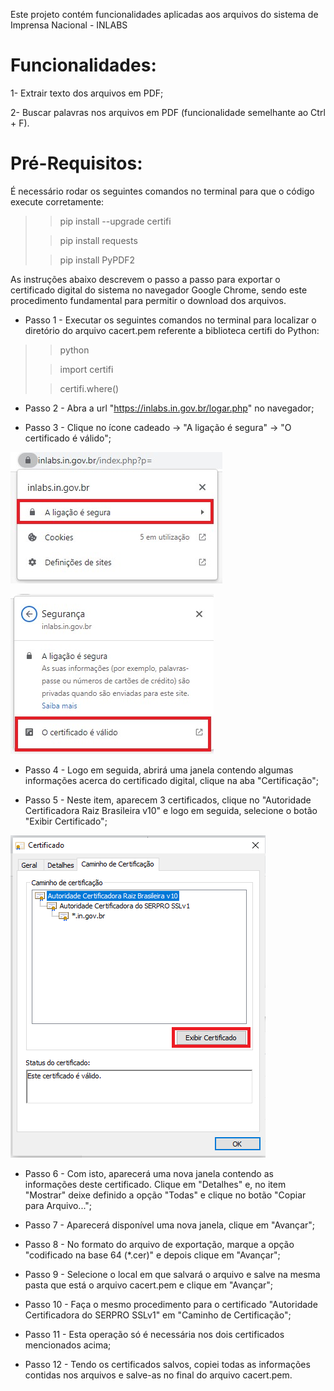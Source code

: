 Este projeto contém funcionalidades aplicadas aos arquivos do sistema de Imprensa Nacional - INLABS

# __Funcionalidades__:

1- Extrair texto dos arquivos em PDF;

2- Buscar palavras nos arquivos em PDF (funcionalidade semelhante ao Ctrl + F).

# __Pré-Requisitos__:

É necessário rodar os seguintes comandos no terminal para que o código execute corretamente: 
>>pip install --upgrade certifi
>
>>pip install requests
>
>>pip install PyPDF2

As instruções abaixo descrevem o passo a passo para exportar o certificado digital do sistema no navegador Google Chrome, 
sendo este procedimento fundamental para permitir o download dos arquivos.

* Passo 1 - Executar os seguintes comandos no terminal para localizar o diretório do arquivo cacert.pem referente a
biblioteca certifi do Python:

>>python
>
>>import certifi
>
>>certifi.where()

* Passo 2 - Abra a url "https://inlabs.in.gov.br/logar.php" no navegador;

* Passo 3 - Clique no ícone cadeado -> "A ligação é segura" -> "O certificado é válido";
  
![Alt text](imagens/Imagem1.jpg)

![Alt text](imagens/Imagem2.jpg)

* Passo 4 - Logo em seguida, abrirá uma janela contendo algumas informações acerca do certificado digital,
clique na aba "Certificação";

* Passo 5 - Neste item, aparecem 3 certificados, clique no "Autoridade Certificadora Raiz Brasileira v10" e logo em seguida, 
selecione o botão "Exibir Certificado";

![Alt text](imagens/Imagem3.png)

* Passo 6 - Com isto, aparecerá uma nova janela contendo as informações deste certificado. Clique em "Detalhes" e, no item 
"Mostrar" deixe definido a opção "Todas" e clique no botão "Copiar para Arquivo...";

* Passo 7 - Aparecerá disponível uma nova janela, clique em "Avançar";

* Passo 8 - No formato do arquivo de exportação, marque a opção "codificado na base 64 (*.cer)" e depois clique em 
"Avançar";

* Passo 9 - Selecione o local em que salvará o arquivo e salve na mesma pasta que está o arquivo cacert.pem e clique em 
"Avançar";

* Passo 10 - Faça o mesmo procedimento para o certificado "Autoridade Certificadora do SERPRO SSLv1" em "Caminho de
Certificação";

* Passo 11 - Esta operação só é necessária nos dois certificados mencionados acima;

* Passo 12 - Tendo os certificados salvos, copiei todas as informações contidas nos arquivos e salve-as no final do arquivo
cacert.pem.